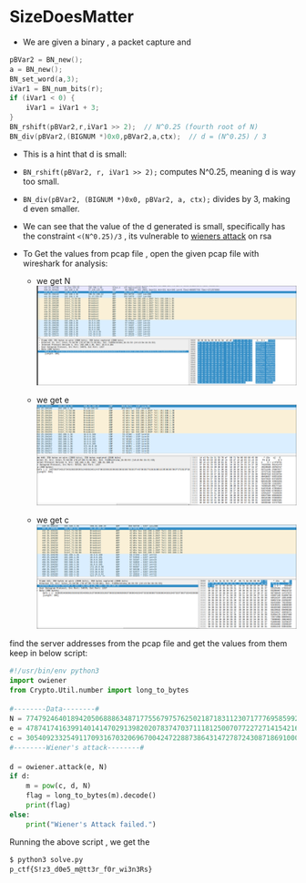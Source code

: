 # SizeDoesMatter

- We are given a binary , a packet capture and 

```c
pBVar2 = BN_new();
a = BN_new();
BN_set_word(a,3);
iVar1 = BN_num_bits(r);
if (iVar1 < 0) {
    iVar1 = iVar1 + 3;
}
BN_rshift(pBVar2,r,iVar1 >> 2);  // N^0.25 (fourth root of N)
BN_div(pBVar2,(BIGNUM *)0x0,pBVar2,a,ctx);  // d = (N^0.25) / 3
```
- This is a hint that d is small:
- ``BN_rshift(pBVar2, r, iVar1 >> 2);`` computes N^0.25, meaning d is way too small.
- ``BN_div(pBVar2, (BIGNUM *)0x0, pBVar2, a, ctx);`` divides by 3, making d even smaller.
- We can see that the value of the d generated is small, specifically has the constraint ``<(N^0.25)/3`` , its vulnerable to [wieners attack](https://cryptohack.gitbook.io/cryptobook/untitled/low-private-component-attacks/wieners-attack) on rsa

- To Get the values from pcap file , open the given pcap file with wireshark for analysis:

    - we get N  
    ![alt text](image.png) 

    - we get e 
     ![alt text](image-1.png) 
    - we get c 
    ![alt text](image-2.png) 


find the server addresses from the pcap file and get the values from them keep in below script:

```python
#!/usr/bin/env python3
import owiener
from Crypto.Util.number import long_to_bytes

#--------Data--------#
N = 77479246401894205068886348717755679757625021871831123071777695859921333068162038342336500655426026444039268284249125825890254011888318422295470198903414280509781067046211847789736437062552482362166205659492170258580352747048871852953661335133924658889156288620361043704880227984116253411200216248185395953337
e = 47874174163991401414702913982020783747037111812500707722727141542160976848764403110756884380576955335094373622837482550554543632055426752837991192656774393325891771428107454647956015639749036706891412951047721692408364790406930294866263805590009334321567328221016999948033747566405468898843661439914409606809
c = 30540923325491170931670320696700424722887386431472787243087186910007305052416716914590558572182229229766453084782356629283693134880309684833601948321368220632894961665922462749959371916041252363740072871988800959117309806520024815510094663225824703154902232651978160124383043281168991030852765264084602476003
#--------Wiener's attack--------#

d = owiener.attack(e, N)
if d:
    m = pow(c, d, N)
    flag = long_to_bytes(m).decode()
    print(flag)
else:
    print("Wiener's Attack failed.")
```
Running the above script , we get the 

```bash
$ python3 solve.py
p_ctf{S!z3_d0e5_m@tt3r_f0r_wi3n3Rs}
```
